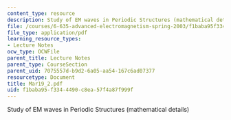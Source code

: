 ```yaml
---
content_type: resource
description: Study of EM waves in Periodic Structures (mathematical details)
file: /courses/6-635-advanced-electromagnetism-spring-2003/f1baba95f3344490c8ea57f4a87f999f_Mar19_2.pdf
file_type: application/pdf
learning_resource_types:
- Lecture Notes
ocw_type: OCWFile
parent_title: Lecture Notes
parent_type: CourseSection
parent_uid: 7075557d-b9d2-6a05-aa54-167c6ad07377
resourcetype: Document
title: Mar19_2.pdf
uid: f1baba95-f334-4490-c8ea-57f4a87f999f
---
```

Study of EM waves in Periodic Structures (mathematical details)


